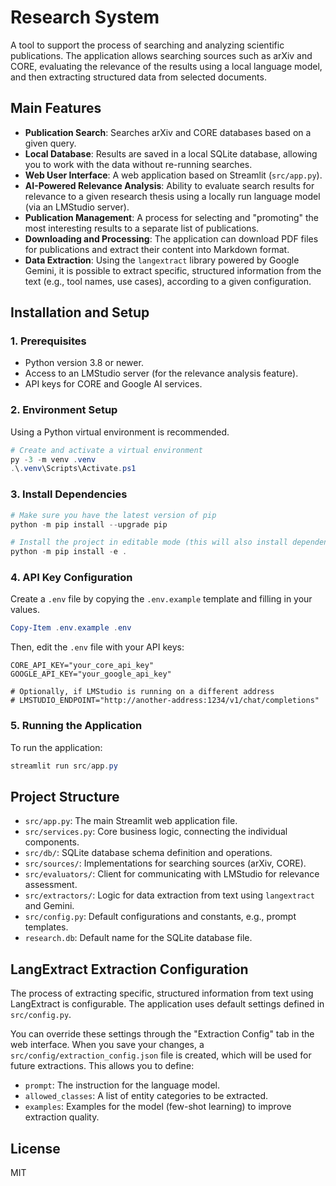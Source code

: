 # Research System

A tool to support the process of searching and analyzing scientific publications. The application allows searching sources such as arXiv and CORE, evaluating the relevance of the results using a local language model, and then extracting structured data from selected documents.

## Main Features

*   **Publication Search**: Searches arXiv and CORE databases based on a given query.
*   **Local Database**: Results are saved in a local SQLite database, allowing you to work with the data without re-running searches.
*   **Web User Interface**: A web application based on Streamlit (`src/app.py`).
*   **AI-Powered Relevance Analysis**: Ability to evaluate search results for relevance to a given research thesis using a locally run language model (via an LMStudio server).
*   **Publication Management**: A process for selecting and "promoting" the most interesting results to a separate list of publications.
*   **Downloading and Processing**: The application can download PDF files for publications and extract their content into Markdown format.
*   **Data Extraction**: Using the `langextract` library powered by Google Gemini, it is possible to extract specific, structured information from the text (e.g., tool names, use cases), according to a given configuration.

## Installation and Setup

### 1. Prerequisites

*   Python version 3.8 or newer.
*   Access to an LMStudio server (for the relevance analysis feature).
*   API keys for CORE and Google AI services.

### 2. Environment Setup

Using a Python virtual environment is recommended.

```powershell
# Create and activate a virtual environment
py -3 -m venv .venv
.\.venv\Scripts\Activate.ps1
```

### 3. Install Dependencies

```powershell
# Make sure you have the latest version of pip
python -m pip install --upgrade pip

# Install the project in editable mode (this will also install dependencies from pyproject.toml)
python -m pip install -e .
```

### 4. API Key Configuration

Create a `.env` file by copying the `.env.example` template and filling in your values.

```powershell
Copy-Item .env.example .env
```

Then, edit the `.env` file with your API keys:
```
CORE_API_KEY="your_core_api_key"
GOOGLE_API_KEY="your_google_api_key"

# Optionally, if LMStudio is running on a different address
# LMSTUDIO_ENDPOINT="http://another-address:1234/v1/chat/completions"
```

### 5. Running the Application

To run the application:

```powershell
streamlit run src/app.py
```

## Project Structure

*   `src/app.py`: The main Streamlit web application file.
*   `src/services.py`: Core business logic, connecting the individual components.
*   `src/db/`: SQLite database schema definition and operations.
*   `src/sources/`: Implementations for searching sources (arXiv, CORE).
*   `src/evaluators/`: Client for communicating with LMStudio for relevance assessment.
*   `src/extractors/`: Logic for data extraction from text using `langextract` and Gemini.
*   `src/config.py`: Default configurations and constants, e.g., prompt templates.
*   `research.db`: Default name for the SQLite database file.

## LangExtract Extraction Configuration

The process of extracting specific, structured information from text using LangExtract is configurable. The application uses default settings defined in `src/config.py`.

You can override these settings through the "Extraction Config" tab in the web interface. When you save your changes, a `src/config/extraction_config.json` file is created, which will be used for future extractions. This allows you to define:
*   `prompt`: The instruction for the language model.
*   `allowed_classes`: A list of entity categories to be extracted.
*   `examples`: Examples for the model (few-shot learning) to improve extraction quality.

## License

MIT
